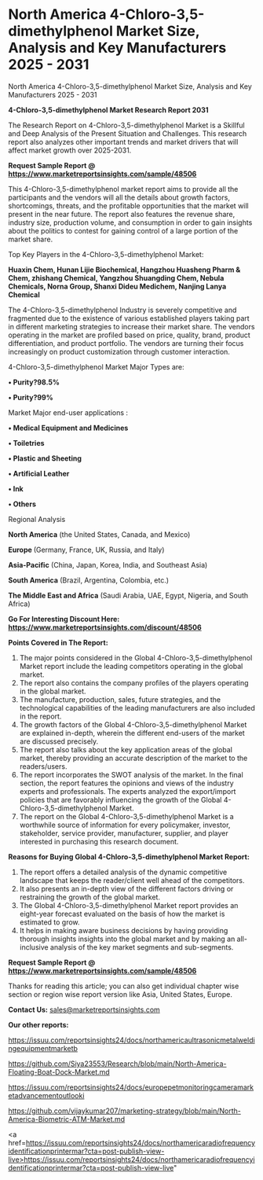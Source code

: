 # North America 4-Chloro-3,5-dimethylphenol Market Size, Analysis and Key Manufacturers 2025 - 2031
North America 4-Chloro-3,5-dimethylphenol Market Size, Analysis and Key Manufacturers 2025 - 2031

<strong>4-Chloro-3,5-dimethylphenol Market Research Report 2031</strong>

The Research Report on 4-Chloro-3,5-dimethylphenol Market is a Skillful and Deep Analysis of the Present Situation and Challenges. This research report also analyzes other important trends and market drivers that will affect market growth over 2025-2031.

<strong>Request Sample Report @ <a href=https://www.marketreportsinsights.com/sample/48506>https://www.marketreportsinsights.com/sample/48506</a></strong>

This 4-Chloro-3,5-dimethylphenol market report aims to provide all the participants and the vendors will all the details about growth factors, shortcomings, threats, and the profitable opportunities that the market will present in the near future. The report also features the revenue share, industry size, production volume, and consumption in order to gain insights about the politics to contest for gaining control of a large portion of the market share.

Top Key Players in the 4-Chloro-3,5-dimethylphenol Market:

<strong>Huaxin Chem, Hunan Lijie Biochemical, Hangzhou Huasheng Pharm & Chem, zhishang Chemical, Yangzhou Shuangding Chem, Nebula Chemicals, Norna Group, Shanxi Dideu Medichem, Nanjing Lanya Chemical</strong>

The 4-Chloro-3,5-dimethylphenol Industry is severely competitive and fragmented due to the existence of various established players taking part in different marketing strategies to increase their market share. The vendors operating in the market are profiled based on price, quality, brand, product differentiation, and product portfolio. The vendors are turning their focus increasingly on product customization through customer interaction.

4-Chloro-3,5-dimethylphenol Market Major Types are:

<strong>•  Purity?98.5%

•  Purity?99%</strong>

Market Major end-user applications :

<strong>•  Medical Equipment and Medicines

•  Toiletries

•  Plastic and Sheeting

•  Artificial Leather

•  Ink

•  Others</strong>

Regional Analysis

</u><strong><b>North America</b></strong> (the United States, Canada, and Mexico)

<strong><b>Europe </b></strong>(Germany, France, UK, Russia, and Italy)

<strong><b>Asia-Pacific</b></strong> (China, Japan, Korea, India, and Southeast Asia)

<strong><b>South America</b></strong> (Brazil, Argentina, Colombia, etc.)

<strong><b>The Middle East and Africa</b></strong> (Saudi Arabia, UAE, Egypt, Nigeria, and South Africa)

<strong>Go For Interesting Discount Here: <a href=https://www.marketreportsinsights.com/discount/48506>https://www.marketreportsinsights.com/discount/48506</a></strong>

<strong>Points Covered in The Report:</strong>
<ol>
  <li>The major points considered in the Global 4-Chloro-3,5-dimethylphenol Market report include the leading competitors operating in the global market.</li>
  <li>The report also contains the company profiles of the players operating in the global market.</li>
  <li>The manufacture, production, sales, future strategies, and the technological capabilities of the leading manufacturers are also included in the report.</li>
  <li>The growth factors of the Global 4-Chloro-3,5-dimethylphenol Market are explained in-depth, wherein the different end-users of the market are discussed precisely.</li>
  <li>The report also talks about the key application areas of the global market, thereby providing an accurate description of the market to the readers/users.</li>
  <li>The report incorporates the SWOT analysis of the market. In the final section, the report features the opinions and views of the industry experts and professionals. The experts analyzed the export/import policies that are favorably influencing the growth of the Global 4-Chloro-3,5-dimethylphenol Market.</li>
  <li>The report on the Global 4-Chloro-3,5-dimethylphenol Market is a worthwhile source of information for every policymaker, investor, stakeholder, service provider, manufacturer, supplier, and player interested in purchasing this research document.</li>
</ol>
<strong>Reasons for Buying Global 4-Chloro-3,5-dimethylphenol Market Report:</strong>

<ol>
  <li>The report offers a detailed analysis of the dynamic competitive landscape that keeps the reader/client well ahead of the competitors.</li>
  <li>It also presents an in-depth view of the different factors driving or restraining the growth of the global market.</li>
  <li>The Global 4-Chloro-3,5-dimethylphenol Market report provides an eight-year forecast evaluated on the basis of how the market is estimated to grow.</li>
  <li>It helps in making aware business decisions by having providing thorough insights insights into the global market and by making an all-inclusive analysis of the key market segments and sub-segments.</li>
</ol>
<strong>Request Sample Report @ <a href=https://www.marketreportsinsights.com/sample/48506>https://www.marketreportsinsights.com/sample/48506</a></strong>


Thanks for reading this article; you can also get individual chapter wise section or region wise report version like Asia, United States, Europe.

<strong>Contact Us:</strong>
sales@marketreportsinsights.com

<strong>Our other reports:</strong>

<a href=https://issuu.com/reportsinsights24/docs/northamericaultrasonicmetalweldingequipmentmarketb>https://issuu.com/reportsinsights24/docs/northamericaultrasonicmetalweldingequipmentmarketb</a>

<a href=https://github.com/Siya23553/Research/blob/main/North-America-Floating-Boat-Dock-Market.md>https://github.com/Siya23553/Research/blob/main/North-America-Floating-Boat-Dock-Market.md</a>

<a href=https://issuu.com/reportsinsights24/docs/europepetmonitoringcameramarketadvancementoutlooki>https://issuu.com/reportsinsights24/docs/europepetmonitoringcameramarketadvancementoutlooki</a>

<a href=https://github.com/vijaykumar207/marketing-strategy/blob/main/North-America-Biometric-ATM-Market.md>https://github.com/vijaykumar207/marketing-strategy/blob/main/North-America-Biometric-ATM-Market.md</a>

<a href=https://issuu.com/reportsinsights24/docs/northamericaradiofrequencyidentificationprintermar?cta=post-publish-view-live>https://issuu.com/reportsinsights24/docs/northamericaradiofrequencyidentificationprintermar?cta=post-publish-view-live</a>"
